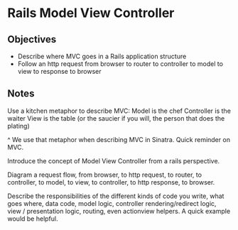 # Rails Model View Controller 

## Objectives

- Describe where MVC goes in a Rails application structure
- Follow an http request from browser to router to controller to model to view to response to browser


## Notes

Use a kitchen metaphor to describe MVC: 
Model is the chef
Controller is the waiter
View is the table (or the saucier if you will, the person that does the plating)

^ We use that metaphor when describing MVC in Sinatra. Quick reminder on MVC.

Introduce the concept of Model View Controller from a rails perspective.

Diagram a request flow, from browser, to http request, to router, to controller, to model, to view, to controller, to http response, to browser.

Describe the responsibilities of the different kinds of code you write, what goes where, data code, model logic, controller rendering/redirect logic, view / presentation logic, routing, even actionview helpers. A quick example would be helpful. 

